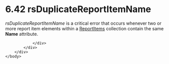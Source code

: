 <html dir="LTR" xmlns:mshelp="http://msdn.microsoft.com/mshelp" xmlns:ddue="http://ddue.schemas.microsoft.com/authoring/2003/5" xmlns:xlink="http://www.w3.org/1999/xlink" xmlns:tool="http://www.microsoft.com/tooltip">
    <head>
        <meta http-equiv="Content-Type" content="text/html; CHARSET=utf-8"></meta>
        <meta name="save" content="history"></meta>
        <title>6.42 rsDuplicateReportItemName</title>
        <xml>
            <mshelp:toctitle title="6.42 rsDuplicateReportItemName"></mshelp:toctitle>
            <mshelp:rltitle title="[MS-RDL]: rsDuplicateReportItemName"></mshelp:rltitle>
            <mshelp:keyword index="A" term="8af37b45-d07d-44a1-a12b-7b1c63d4851f"></mshelp:keyword>
            <mshelp:attr name="DCSext.ContentType" value="open specification"></mshelp:attr>
            <mshelp:attr name="AssetID" value="8af37b45-d07d-44a1-a12b-7b1c63d4851f"></mshelp:attr>
            <mshelp:attr name="TopicType" value="kbRef"></mshelp:attr>
            <mshelp:attr name="DCSext.Title" value="[MS-RDL]: rsDuplicateReportItemName" />
        </xml>
    </head>
    <body>
        <div id="header">
            <h1 class="heading">6.42 rsDuplicateReportItemName</h1>
        </div>
        <div id="mainSection">
            <div id="mainBody">
                <div id="allHistory" class="saveHistory"></div>
                <div id="sectionSection0" class="section" name="collapseableSection">
                    

<p><i>rsDuplicateReportItemName</i> is a critical error that
occurs whenever two or more report item elements within a <a href="c5fef915-e842-43b4-91f9-56af4eb15be0.htm">ReportItems</a> collection
contain the same <b>Name</b> attribute.</p>


                </div>
            </div>
        </div>
    </body>
</html>